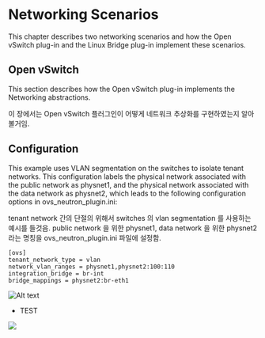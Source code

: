 
# Networking Scenarios

This chapter describes two networking scenarios and how the Open vSwitch plug-in and the Linux Bridge plug-in implement these scenarios.

## Open vSwitch

This section describes how the Open vSwitch plug-in implements the Networking abstractions.

이 장에서는 Open vSwitch 플러그인이 어떻게 네트워크 추상화를 구현하였는지 알아볼거임. 

## Configuration

This example uses VLAN segmentation on the switches to isolate tenant networks. 
This configuration labels the physical network associated with the public network 
as physnet1, and the physical network associated with the data network as physnet2, 
which leads to the following configuration options in ovs_neutron_plugin.ini:


tenant network 간의 단절의 위해서 switches 의 vlan segmentation 를 사용하는 예시를 들것음.
public network 을 위한 physnet1, data network 을 위한 physnet2 라는 명칭을 ovs_neutron_plugin.ini 파일에 설정함.


```
[ovs]
tenant_network_type = vlan
network_vlan_ranges = physnet1,physnet2:100:110
integration_bridge = br-int
bridge_mappings = physnet2:br-eth1
```

![Alt text](http://docs.openstack.org/admin-guide-cloud/content/figures/14/a/a/common/figures/under-the-hood-scenario-1.png "one tenant, two networks, one router")

* TEST 

![](http://docs.openstack.org/admin-guide-cloud/content/figures/14/a/a/common/figures/under-the-hood-scenario-1.png|width=100px)

